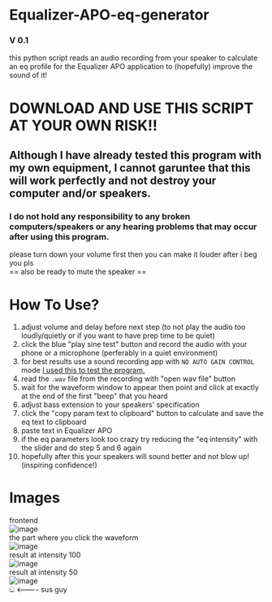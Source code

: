 # Equalizer-APO-eq-generator
### V 0.1
this python script reads an audio recording from your speaker to calculate an eq profile for the Equalizer APO application to (hopefully) improve the sound of it!

#
# DOWNLOAD AND USE THIS SCRIPT AT YOUR OWN RISK!!
## Although I have already tested this program with my own equipment, I cannot garuntee that this will work perfectly and not destroy your computer and/or speakers.
### I do not hold any responsibility to any broken computers/speakers or any hearing problems that may occur after using this program.
please turn down your volume first then you can make it louder after i beg you pls\
== also be ready to mute the speaker ==
#

# How To Use?
1. adjust volume and delay before next step (to not play the audio too loudly/quietly or if you want to have prep time to be quiet)
2. click the blue "play sine test" button and record the audio with your phone or a microphone (perferably in a quiet environment)
3. for best results use a sound recording app with `NO AUTO GAIN CONTROL` mode [I used this to test the program.](https://play.google.com/store/apps/details?id=com.hardcodedjoy.soundrecorder)
4. read the `.wav` file from the recording with "open wav file" button
5. wait for the waveform window to appear then point and click at exactly at the end of the first "beep" that you heard
6. adjust bass extension to your speakers' specification
7. click the "copy param text to clipboard" button to calculate and save the eq text to clipboard
8. paste text in Equalizer APO
9. if the eq parameters look too crazy try reducing the "eq intensity" with the slider and do step 5 and 6 again
10. hopefully after this your speakers will sound better and not blow up! (inspiring confidence!)

# Images
frontend\
![image](https://github.com/nammonman/Equalizer-APO-eq-generator/assets/110343092/529918e6-13c3-42ea-90ac-7f415d40b44d)\
the part where you click the waveform\
![image](https://github.com/nammonman/Equalizer-APO-eq-generator/assets/110343092/c9dfa2ec-86df-4089-bc08-2d5dfcd8a0ad)\
result at intensity 100\
![image](https://github.com/nammonman/Equalizer-APO-eq-generator/assets/110343092/90a25de4-43f6-4f49-a23f-0c551465e83f)\
result at intensity 50\
![image](https://github.com/nammonman/Equalizer-APO-eq-generator/assets/110343092/437dcc65-6eeb-4072-9bea-7b320f50ac9a)\
ඞ <---- sus guy
